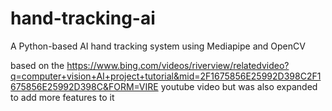 # hand-tracking-ai
A Python-based AI hand tracking system using Mediapipe and OpenCV


based on the https://www.bing.com/videos/riverview/relatedvideo?q=computer+vision+AI+project+tutorial&mid=2F1675856E25992D398C2F1675856E25992D398C&FORM=VIRE youtube video but was also expanded to add more features to it
